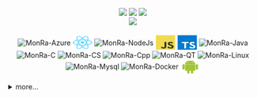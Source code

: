 <!--Hello
<h2><img src="https://emojis.slackmojis.com/emojis/images/1531849430/4246/blob-sunglasses.gif?1531849430" width="30"/> Hi There👋 , I'm MonRá! <img src="https://media.giphy.com/media/12oufCB0MyZ1Go/giphy.gif" width="50"><img src="https://i.giphy.com/9KawrQzIwdAYg.webp" width="50"></h2>
-->

<div>
  </p>
  <div align="center">
   <a href="https://www.facebook.com/ramon.chaib" target="_blank"><img src="https://img.shields.io/badge/-Facebook-%230077B5?style=for-the-badge&logo=facebook&logoColor=white" target="_blank"></a> 
  <a href="https://www.instagram.com/monrapps/" target="_blank"><img src="https://img.shields.io/badge/-Instagram-%23E4405F?style=for-the-badge&logo=instagram&logoColor=white" target="_blank"></a>
  <a href="https://www.linkedin.com/in/ramon-chaib-27007635/" target="_blank"><img src="https://img.shields.io/badge/-LinkedIn-%230077B5?style=for-the-badge&logo=linkedin&logoColor=white" target="_blank"></a>   
</div>

<div align="center">
  <img src="https://i.giphy.com/MM0Jrc8BHKx3y.webp">
</div>
  
 <div style="display: inline_block" align="center"><br>
  <img align="center" alt="MonRa-Azure" height="30" width="40" src="https://cdn.jsdelivr.net/gh/devicons/devicon/icons/azure/azure-original.svg">
  <img align="center" alt="MonRa-React" height="30" width="40" src="https://raw.githubusercontent.com/devicons/devicon/master/icons/react/react-original.svg">
  <img align="center" alt="MonRa-NodeJs" height="30" width="40" src="https://cdn.jsdelivr.net/gh/devicons/devicon/icons/nodejs/nodejs-original.svg">
  <img align="center" alt="MonRa-Js" height="30" width="40" src="https://raw.githubusercontent.com/devicons/devicon/master/icons/javascript/javascript-original.svg">     <img align="center" alt="MonRa-Ts" height="30" width="40" src="https://raw.githubusercontent.com/devicons/devicon/master/icons/typescript/typescript-original.svg">
  <img align="center" alt="MonRa-Java" height="30" width="40" src="https://cdn.jsdelivr.net/gh/devicons/devicon/icons/java/java-original.svg">
  <img align="center" alt="MonRa-C" height="30" width="40" src="https://cdn.jsdelivr.net/gh/devicons/devicon/icons/c/c-original.svg">
  <img align="center" alt="MonRa-CS" height="30" width="40" src="https://cdn.jsdelivr.net/gh/devicons/devicon/icons/csharp/csharp-original.svg">
  <img align="center" alt="MonRa-Cpp" height="30" width="40" src="https://cdn.jsdelivr.net/gh/devicons/devicon/icons/cplusplus/cplusplus-original.svg">
  <img align="center" alt="MonRa-QT" height="30" width="40" src="https://cdn.jsdelivr.net/gh/devicons/devicon/icons/qt/qt-original.svg">
  <img align="center" alt="MonRa-Linux" height="30" width="40" src="https://cdn.jsdelivr.net/gh/devicons/devicon/icons/linux/linux-original.svg">
  <img align="center" alt="MonRa-Mysql" height="30" width="40" src="https://cdn.jsdelivr.net/gh/devicons/devicon/icons/mysql/mysql-original.svg">
  <img align="center" alt="MonRa-Docker" height="30" width="40" src="https://cdn.jsdelivr.net/gh/devicons/devicon/icons/docker/docker-original.svg">  
  <img align="center" alt="MonRa-Android" height="30" width="40" src="https://github.com/devicons/devicon/blob/master/icons/android/android-original.svg">
  
</div>
</a>

</br>
<!--
[![github activity graph](https://activity-graph.herokuapp.com/graph?username=monrapps&theme=chartreuse-dark)](https://github.com/monrapps/)
-->
<div>
<details>
      <summary>more...</summary>
      
<!--
### <img src="https://media.giphy.com/media/VgCDAzcKvsR6OM0uWg/giphy.gif" width="50"> A little more about me...  

```javascript
const monra = {
    pronouns: "He" | "Him",
    code: ["any"],
    askMeAbout: ["any"],
    technologies: {
        backEnd: {
            js: ["any"],
        },
        mobileApp: {
            native: ["Android Development"]
        },
        devOps: ["AWS", "Docker🐳", "Route53", "Nginx"],
        databases: ["mongo", "MySql", "sqlite"],
        misc: ["Firebase", "Socket.IO", "selenium", "open-cv", "php", "SuiteApp"]
    },
    architecture: ["Serverless Architecture", "Progressive web applications", "Single page applications"],
    currentFocus: "Building Robots to ease opertations",
    funFact: "There are two ways to write error-free programs; only the third one works"
};
```
-->

---
<!--START_SECTION:waka-->
![Code Time](http://img.shields.io/badge/Code%20Time-1%2C316%20hrs%2050%20mins-blue)

![Profile Views](http://img.shields.io/badge/Profile%20Views-0-blue)

![Lines of code](https://img.shields.io/badge/From%20Hello%20World%20I%27ve%20Written-274.2%20thousand%20lines%20of%20code-blue)

**🐱 My GitHub Data** 

> 📦 76.5 kB Used in GitHub's Storage 
 > 
> 🏆 4,310 Contributions in the Year 2025
 > 
> 🚫 Not Opted to Hire
 > 
> 📜 25 Public Repositories 
 > 
> 🔑 23 Private Repositories 
 > 
**I'm an Early 🐤** 

```text
🌞 Morning                427 commits         ████░░░░░░░░░░░░░░░░░░░░░   17.48 % 
🌆 Daytime                1003 commits        ██████████░░░░░░░░░░░░░░░   41.06 % 
🌃 Evening                258 commits         ███░░░░░░░░░░░░░░░░░░░░░░   10.56 % 
🌙 Night                  755 commits         ████████░░░░░░░░░░░░░░░░░   30.90 % 
```
📅 **I'm Most Productive on Thursday** 

```text
Monday                   388 commits         ████░░░░░░░░░░░░░░░░░░░░░   15.88 % 
Tuesday                  429 commits         ████░░░░░░░░░░░░░░░░░░░░░   17.56 % 
Wednesday                475 commits         █████░░░░░░░░░░░░░░░░░░░░   19.44 % 
Thursday                 630 commits         ██████░░░░░░░░░░░░░░░░░░░   25.79 % 
Friday                   385 commits         ████░░░░░░░░░░░░░░░░░░░░░   15.76 % 
Saturday                 61 commits          █░░░░░░░░░░░░░░░░░░░░░░░░   02.50 % 
Sunday                   75 commits          █░░░░░░░░░░░░░░░░░░░░░░░░   03.07 % 
```


📊 **This Week I Spent My Time On** 

```text
🕑︎ Time Zone: America/Sao_Paulo

💬 Programming Languages: 
Python                   7 hrs 8 mins        ████████░░░░░░░░░░░░░░░░░   32.19 % 
Markdown                 4 hrs 34 mins       █████░░░░░░░░░░░░░░░░░░░░   20.61 % 
JSON                     3 hrs 41 mins       ████░░░░░░░░░░░░░░░░░░░░░   16.63 % 
YAML                     2 hrs 29 mins       ███░░░░░░░░░░░░░░░░░░░░░░   11.23 % 
Other                    2 hrs 10 mins       ██░░░░░░░░░░░░░░░░░░░░░░░   09.82 % 

🔥 Editors: 
Cursor                   22 hrs 10 mins      █████████████████████████   100.00 % 

🐱‍💻 Projects: 
nlm-gww-watcher          17 hrs 3 mins       ███████████████████░░░░░░   76.97 % 
frigate                  2 hrs 29 mins       ███░░░░░░░░░░░░░░░░░░░░░░   11.21 % 
gww-v6i                  55 mins             █░░░░░░░░░░░░░░░░░░░░░░░░   04.14 % 
gridsafe-ota-c           49 mins             █░░░░░░░░░░░░░░░░░░░░░░░░   03.70 % 
chatbot                  42 mins             █░░░░░░░░░░░░░░░░░░░░░░░░   03.21 % 

💻 Operating System: 
WSL                      22 hrs 10 mins      █████████████████████████   100.00 % 
```

**I Mostly Code in C++** 

```text
C                        17 repos            ████░░░░░░░░░░░░░░░░░░░░░   17.89 % 
Python                   14 repos            ████░░░░░░░░░░░░░░░░░░░░░   14.74 % 
JavaScript               10 repos            ███░░░░░░░░░░░░░░░░░░░░░░   10.53 % 
Shell                    6 repos             ██░░░░░░░░░░░░░░░░░░░░░░░   06.32 % 
HTML                     6 repos             ██░░░░░░░░░░░░░░░░░░░░░░░   06.32 % 
```



**Timeline**

![Lines of Code chart](https://raw.githubusercontent.com/monrapps/monrapps/master/assets/bar_graph.png)


 Last Updated on 25/09/2025 22:21:25 UTC
<!--END_SECTION:waka-->
